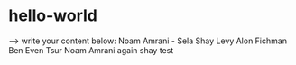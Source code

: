 # hello-world

--> write your content below:
Noam Amrani - Sela
Shay Levy
Alon Fichman
Ben Even Tsur
Noam Amrani again
shay
test